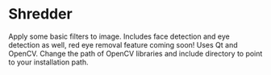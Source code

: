 Shredder
========

Apply some basic filters to image. Includes face detection and eye detection as well, red eye removal feature coming soon! Uses Qt and OpenCV. Change the path of OpenCV libraries and include directory to point to your installation path.
